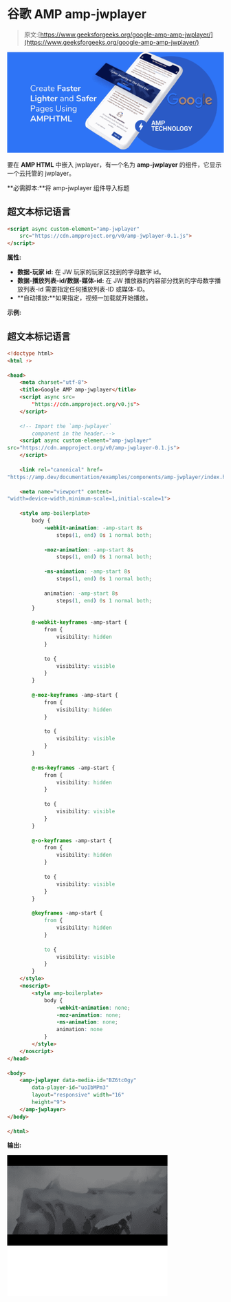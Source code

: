 # 谷歌 AMP amp-jwplayer

> 原文:[https://www.geeksforgeeks.org/google-amp-amp-jwplayer/](https://www.geeksforgeeks.org/google-amp-amp-jwplayer/)

![](img/9f4c77d78e00cf75fc29323762067dd8.png)

要在 **AMP HTML** 中嵌入 jwplayer，有一个名为 **amp-jwplayer** 的组件，它显示一个云托管的 jwplayer。

**必需脚本:**将 amp-jwplayer 组件导入标题

## 超文本标记语言

```html
<script async custom-element="amp-jwplayer" 
    src="https://cdn.ampproject.org/v0/amp-jwplayer-0.1.js">
</script>
```

**属性:**

*   **数据-玩家 id:** 在 JW 玩家的玩家区找到的字母数字 id。
*   **数据-播放列表-id/数据-媒体-id:** 在 JW 播放器的内容部分找到的字母数字播放列表-id 需要指定任何播放列表-ID 或媒体-ID。
*   **自动播放:**如果指定，视频一加载就开始播放。

**示例:**

## 超文本标记语言

```html
<!doctype html>
<html ⚡>

<head>
    <meta charset="utf-8">
    <title>Google AMP amp-jwplayer</title>
    <script async src=
        "https://cdn.ampproject.org/v0.js">
    </script>

    <!-- Import the `amp-jwplayer` 
        component in the header.-->
    <script async custom-element="amp-jwplayer" 
src="https://cdn.ampproject.org/v0/amp-jwplayer-0.1.js">
    </script>

    <link rel="canonical" href=
"https://amp.dev/documentation/examples/components/amp-jwplayer/index.html">

    <meta name="viewport" content=
"width=device-width,minimum-scale=1,initial-scale=1">

    <style amp-boilerplate>
        body {
            -webkit-animation: -amp-start 8s 
                steps(1, end) 0s 1 normal both;

            -moz-animation: -amp-start 8s 
                steps(1, end) 0s 1 normal both;

            -ms-animation: -amp-start 8s 
                steps(1, end) 0s 1 normal both;

            animation: -amp-start 8s 
                steps(1, end) 0s 1 normal both;
        }

        @-webkit-keyframes -amp-start {
            from {
                visibility: hidden
            }

            to {
                visibility: visible
            }
        }

        @-moz-keyframes -amp-start {
            from {
                visibility: hidden
            }

            to {
                visibility: visible
            }
        }

        @-ms-keyframes -amp-start {
            from {
                visibility: hidden
            }

            to {
                visibility: visible
            }
        }

        @-o-keyframes -amp-start {
            from {
                visibility: hidden
            }

            to {
                visibility: visible
            }
        }

        @keyframes -amp-start {
            from {
                visibility: hidden
            }

            to {
                visibility: visible
            }
        }
    </style>
    <noscript>
        <style amp-boilerplate>
            body {
                -webkit-animation: none;
                -moz-animation: none;
                -ms-animation: none;
                animation: none
            }
        </style>
    </noscript>
</head>

<body>
    <amp-jwplayer data-media-id="BZ6tc0gy" 
        data-player-id="uoIbMPm3" 
        layout="responsive" width="16" 
        height="9">
    </amp-jwplayer>
</body>

</html>
```

**输出:**

![](img/d7ff3105e081d4c985be6e39d3e6f0cb.png)